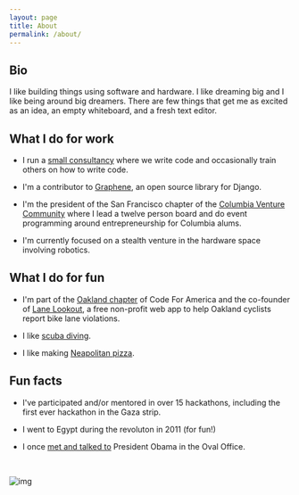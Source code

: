 ```yaml
---
layout: page
title: About
permalink: /about/
---
```


## Bio

I like building things using software and hardware. I like dreaming big and I like being around big dreamers. There are few things that get me as excited as an idea, an empty whiteboard, and a fresh text editor. 

## What I do for work

* I run a [small consultancy](https://www.thenorthstarlabs.com) where we write code and occasionally train others on how to write code.

* I'm a contributor to [Graphene](https://github.com/graphql-python/graphene-django), an open source library for Django. 

* I'm the president of the San Francisco chapter of the [Columbia Venture Community](columbia.vc) where I lead a twelve person board and do event programming around entrepreneurship for Columbia alums.

* I'm currently focused on a stealth venture in the hardware space involving robotics.

## What I do for fun

* I'm part of the [Oakland chapter](openoakland.org) of Code For America and the co-founder of [Lane Lookout](https://www.lanelookout.org/), a free non-profit web app to help Oakland cyclists report bike lane violations.

* I like [scuba diving](http://dopeboy.github.io/liveaboard/).

* I like making [Neapolitan pizza](http://dopeboy.github.io/roccbox-pizza/).

## Fun facts

* I've participated and/or mentored in over 15 hackathons, including the first ever hackathon in the Gaza strip.

* I went to Egypt during the revoluton in 2011 (for fun!)

* I once [met and talked to](https://drive.google.com/file/d/0B5UXiQO2EAQaMHdsQlV4el9VOGIwNWpRY01GY205U3NIUnRR/view?usp=sharing) President Obama in the Oval Office.

<br/>

![img](http://i.imgur.com/vpvRCg7.png)
